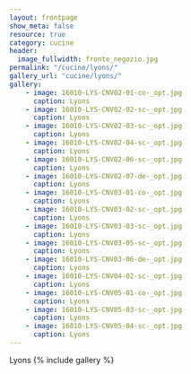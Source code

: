 ```yaml
---
layout: frontpage
show_meta: false
resource: true
category: cucine
header:
  image_fullwidth: fronte_negozio.jpg
permalink: "/cucine/lyons/"
gallery_url: "cucine/lyons/"
gallery:
    - image: 16010-LYS-CNV02-01-co-_opt.jpg
      caption: Lyons
    - image: 16010-LYS-CNV02-02-sc-_opt.jpg
      caption: Lyons
    - image: 16010-LYS-CNV02-03-sc-_opt.jpg
      caption: Lyons
    - image: 16010-LYS-CNV02-04-sc-_opt.jpg
      caption: Lyons
    - image: 16010-LYS-CNV02-06-sc-_opt.jpg
      caption: Lyons
    - image: 16010-LYS-CNV02-07-de-_opt.jpg
      caption: Lyons
    - image: 16010-LYS-CNV03-01-co-_opt.jpg
      caption: Lyons
    - image: 16010-LYS-CNV03-02-sc-_opt.jpg
      caption: Lyons
    - image: 16010-LYS-CNV03-03-sc-_opt.jpg
      caption: Lyons
    - image: 16010-LYS-CNV03-05-sc-_opt.jpg
      caption: Lyons
    - image: 16010-LYS-CNV03-06-de-_opt.jpg
      caption: Lyons
    - image: 16010-LYS-CNV04-02-sc-_opt.jpg
      caption: Lyons
    - image: 16010-LYS-CNV05-01-co-_opt.jpg
      caption: Lyons
    - image: 16010-LYS-CNV05-03-sc-_opt.jpg
      caption: Lyons
    - image: 16010-LYS-CNV05-04-sc-_opt.jpg
      caption: Lyons
---
```

Lyons
{% include gallery %}